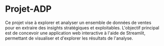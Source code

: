 # Projet-ADP
Ce projet vise à explorer et analyser un ensemble de données de ventes pour en extraire des insights stratégiques et exploitables. L'objectif principal est de concevoir une application web interactive à l'aide de Streamlit, permettant de visualiser et d'explorer les résultats de l'analyse.
